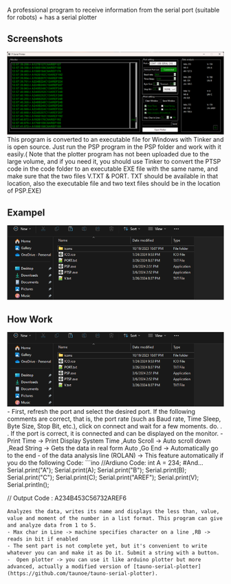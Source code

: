 A professional program to receive information from the serial port (suitable for robots) + has a serial plotter
## Screenshots
<img src="img/1.png" />
This program is converted to an executable file for Windows with Tinker and is open source. Just run the PSP program in the PSP folder and work with it easily.( Note that the plotter program has not been uploaded due to the large volume, and if you need it, you should use Tinker to convert the PTSP code in the code folder to an executable EXE file with the same name, and make sure that the two files V.TXT & PORT. TXT should be available in that location, also the executable file and two text files should be in the location of PSP.EXE)

## Exampel

<img src="img/2.png" />

## How Work
<img src="img/2.png" />
- First, refresh the port and select the desired port. If the following comments are correct, that is, the port rate (such as Baud rate, Time Sleep, Byte Size, Stop Bit, etc.), click on connect and wait for a few moments. do. . . If the port is correct, it is connected and can be displayed on the monitor.
- Print Time -> Print Display System Time ,Auto Scroll -> Auto scroll down ,Read String -> Gets the data in real form Auto ,Go End -> Automatically go to the end 
- of the data analysis line (ROLAN) -> This feature automatically if you do the following Code: 
```ino
//Ardiuno Code:
int A = 234; #And...
Serial.print("A");
Serial.print(A);
Serial.print("B");
Serial.print(B);
Serial.print("C");
Serial.print(C);
Serial.print("AREF");
Serial.print(V);
Serial.println();

// Output Code :
A234B453C56732AREF6
```
Analyzes the data, writes its name and displays the less than, value, value and moment of the number in a list format. This program can give and analyze data from 1 to 5.
- Max char in Line -> machine specifies character on a line ,RB -> reads in bit if enabled
- The sent part is not complete yet, but it's convenient to write whatever you can and make it as Do it. Submit a string with a button.
-  Open plotter -> you can use it like arduino plotter but more advanced, actually a modified version of [tauno-serial-plotter](https://github.com/taunoe/tauno-serial-plotter).
